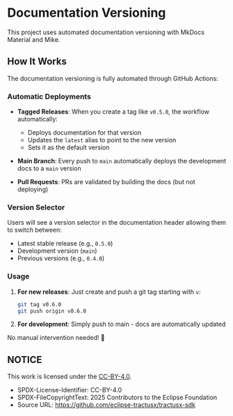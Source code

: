 # Documentation Versioning

This project uses automated documentation versioning with MkDocs Material and Mike.

## How It Works

The documentation versioning is fully automated through GitHub Actions:

### Automatic Deployments

- **Tagged Releases**: When you create a tag like `v0.5.0`, the workflow automatically:
  - Deploys documentation for that version
  - Updates the `latest` alias to point to the new version
  - Sets it as the default version

- **Main Branch**: Every push to `main` automatically deploys the development docs to a `main` version

- **Pull Requests**: PRs are validated by building the docs (but not deploying)

### Version Selector

Users will see a version selector in the documentation header allowing them to switch between:
- Latest stable release (e.g., `0.5.0`)
- Development version (`main`)  
- Previous versions (e.g., `0.4.0`)

### Usage

1. **For new releases**: Just create and push a git tag starting with `v`:
   ```bash
   git tag v0.6.0
   git push origin v0.6.0
   ```

2. **For development**: Simply push to main - docs are automatically updated

No manual intervention needed! 🚀

## NOTICE

This work is licensed under the [CC-BY-4.0](https://creativecommons.org/licenses/by/4.0/legalcode).

- SPDX-License-Identifier: CC-BY-4.0
- SPDX-FileCopyrightText: 2025 Contributors to the Eclipse Foundation
- Source URL: https://github.com/eclipse-tractusx/tractusx-sdk
